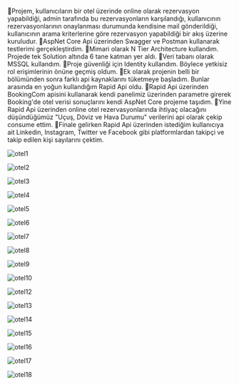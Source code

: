 🚀Projem, kullanıcıların bir otel üzerinde online olarak rezervasyon yapabildiği, admin tarafında bu rezervasyonların karşılandığı, kullanıcının rezervasyonlarının onaylanması durumunda kendisine mail gönderildiği, kullanıcının arama kriterlerine göre rezervasyon yapabildiği bir akış üzerine kuruludur.
🚀AspNet Core Api üzerinden Swagger ve Postman kullanarak testlerimi gerçekleştirdim.
🚀Mimari olarak N Tier Architecture kullandım. Projede tek Solution altında 6 tane katman yer aldı.
🚀Veri tabanı olarak MSSQL kullandım.
🚀Proje güvenliği için Identity kullandım. Böylece yetkisiz rol erişimlerinin önüne geçmiş oldum.
🚀Ek olarak projenin belli bir bölümünden sonra farklı api kaynaklarını tüketmeye başladım. Bunlar arasında en yoğun kullandığım Rapid Api oldu. 
🚀Rapid Api üzerinden BookingCom apisini kullanarak kendi panelimiz üzerinden parametre girerek Booking'de otel verisi sonuçlarını kendi AspNet Core projeme taşıdım.
🚀Yine Rapid Api üzerinden online otel rezervasyonlarında ihtiyaç olacağını düşündüğümüz "Uçuş, Döviz ve Hava Durumu" verilerini api olarak çekip consume ettim.
🚀Finale gelirken Rapid Api üzerinden istediğim kullanıcıya ait Linkedin, Instagram, Twitter ve Facebook gibi platformlardan takipçi ve takip edilen kişi sayılarını çektim.

![otel1](https://github.com/mertcansaltas/Otel-Rezervasyon-Projesi/assets/150259943/2bb35107-3f2d-4c8c-a96c-4f82793b6328)

![otel2](https://github.com/mertcansaltas/Otel-Rezervasyon-Projesi/assets/150259943/f610f1b7-13be-4383-847a-2da5e7fc6aac)

![otel3](https://github.com/mertcansaltas/Otel-Rezervasyon-Projesi/assets/150259943/f431576e-17e8-4281-ac82-1994346c2310)

![otel4](https://github.com/mertcansaltas/Otel-Rezervasyon-Projesi/assets/150259943/9b0be74b-1fed-4f2a-8bb8-17417ec51eb3)

![otel5](https://github.com/mertcansaltas/Otel-Rezervasyon-Projesi/assets/150259943/f6f30e6d-641e-427d-b22f-6eef29013f9a)

![otel6](https://github.com/mertcansaltas/Otel-Rezervasyon-Projesi/assets/150259943/70e37ec1-8c37-43d3-b561-2de12d2f1d2f)

![otel7](https://github.com/mertcansaltas/Otel-Rezervasyon-Projesi/assets/150259943/b56d2b8d-6b7e-48c6-aeeb-876618e698f7)

![otel8](https://github.com/mertcansaltas/Otel-Rezervasyon-Projesi/assets/150259943/a786c138-a8b1-486f-9bb6-8aac45a04e6b)

![otel9](https://github.com/mertcansaltas/Otel-Rezervasyon-Projesi/assets/150259943/1f044c70-4beb-4d57-9fdd-c4c49e97435b)

![otel10](https://github.com/mertcansaltas/Otel-Rezervasyon-Projesi/assets/150259943/35858a23-4800-4a7d-960f-612d50f60672)

![otel12](https://github.com/mertcansaltas/Otel-Rezervasyon-Projesi/assets/150259943/567529f5-3445-4e57-a24a-f1bc6b7aeb8c)

![otel13](https://github.com/mertcansaltas/Otel-Rezervasyon-Projesi/assets/150259943/51a36f15-5e56-4743-95d0-3efade6a2c19)

![otel14](https://github.com/mertcansaltas/Otel-Rezervasyon-Projesi/assets/150259943/8484a604-ad76-405e-b375-1177b7e31d9b)

![otel15](https://github.com/mertcansaltas/Otel-Rezervasyon-Projesi/assets/150259943/67a90b1f-f467-4617-811b-a5c7c326a62f)

![otel16](https://github.com/mertcansaltas/Otel-Rezervasyon-Projesi/assets/150259943/67efad03-7ee5-4fda-8df5-88de427158ce)

![otel17](https://github.com/mertcansaltas/Otel-Rezervasyon-Projesi/assets/150259943/2a80144a-0d1f-4ba8-a211-eda3d8d81f27)

![otel18](https://github.com/mertcansaltas/Otel-Rezervasyon-Projesi/assets/150259943/218c4b52-0ce2-4820-acf6-1e94206e2f17)



